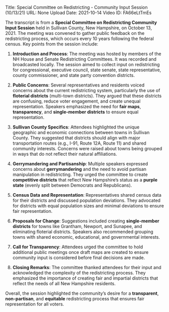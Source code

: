 Title: Special Committee on Redistricting - Community Input Session (10/13/21)
URL: None
Upload Date: 2021-10-14
Video ID: FA66eLtTmEs

The transcript is from a **Special Committee on Redistricting Community Input Session** held in Sullivan County, New Hampshire, on October 13, 2021. The meeting was convened to gather public feedback on the redistricting process, which occurs every 10 years following the federal census. Key points from the session include:

1. **Introduction and Process**: The meeting was hosted by members of the NH House and Senate Redistricting Committees. It was recorded and broadcasted locally. The session aimed to collect input on redistricting for congressional, executive council, state senate, state representative, county commissioner, and state party convention districts.

2. **Public Concerns**: Several representatives and residents voiced concerns about the current redistricting system, particularly the use of **floterial districts** (multi-town districts). They argued that these districts are confusing, reduce voter engagement, and create unequal representation. Speakers emphasized the need for **fair maps**, **transparency**, and **single-member districts** to ensure equal representation.

3. **Sullivan County Specifics**: Attendees highlighted the unique geographic and economic connections between towns in Sullivan County. They suggested that districts should align with major transportation routes (e.g., I-91, Route 12A, Route 11) and shared community interests. Concerns were raised about towns being grouped in ways that do not reflect their natural affiliations.

4. **Gerrymandering and Partisanship**: Multiple speakers expressed concerns about **gerrymandering** and the need to avoid partisan manipulation in redistricting. They urged the committee to create **competitive districts** that reflect New Hampshire’s status as a **purple state** (evenly split between Democrats and Republicans).

5. **Census Data and Representation**: Representatives shared census data for their districts and discussed population deviations. They advocated for districts with equal population sizes and minimal deviations to ensure fair representation.

6. **Proposals for Change**: Suggestions included creating **single-member districts** for towns like Grantham, Newport, and Sunapee, and eliminating floterial districts. Speakers also recommended grouping towns with shared economic, educational, and governmental interests.

7. **Call for Transparency**: Attendees urged the committee to hold additional public meetings once draft maps are created to ensure community input is considered before final decisions are made.

8. **Closing Remarks**: The committee thanked attendees for their input and acknowledged the complexity of the redistricting process. They emphasized the importance of creating fair and impartial districts that reflect the needs of all New Hampshire residents.

Overall, the session highlighted the community’s desire for a **transparent**, **non-partisan**, and **equitable** redistricting process that ensures fair representation for all voters.